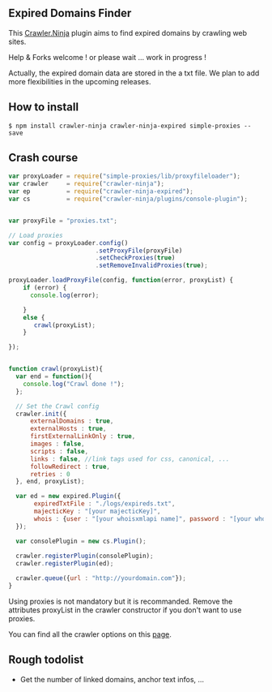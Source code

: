 Expired Domains Finder
---------------------

This [Crawler.Ninja](https://github.com/christophebe/crawler.ninja)  plugin aims to find expired domains by crawling web sites.

Help & Forks welcome ! or please wait ... work in progress !

Actually, the expired domain data are stored in the a txt file. We plan to add more flexibilities in the upcoming releases.

How to install
--------------

    $ npm install crawler-ninja crawler-ninja-expired simple-proxies --save


Crash course
------------


```javascript
var proxyLoader = require("simple-proxies/lib/proxyfileloader");
var crawler     = require("crawler-ninja");
var ep          = require("crawler-ninja-expired");
var cs          = require("crawler-ninja/plugins/console-plugin");


var proxyFile = "proxies.txt";

// Load proxies
var config = proxyLoader.config()
                        .setProxyFile(proxyFile)
                        .setCheckProxies(true)
                        .setRemoveInvalidProxies(true);

proxyLoader.loadProxyFile(config, function(error, proxyList) {
    if (error) {
      console.log(error);

    }
    else {
       crawl(proxyList);
    }

});


function crawl(proxyList){
  var end = function(){
    console.log("Crawl done !");
  };

  // Set the Crawl config
  crawler.init({
      externalDomains : true,
      externalHosts : true,
      firstExternalLinkOnly : true,
      images : false,
      scripts : false,
      links : false, //link tags used for css, canonical, ...
      followRedirect : true,
      retries : 0
  }, end, proxyList);

  var ed = new expired.Plugin({
       expiredTxtFile : "./logs/expireds.txt",
       majecticKey : "[your majecticKey]",
       whois : {user : "[your whoisxmlapi name]", password : "[your whoisxmlapi password]"}
  });

  var consolePlugin = new cs.Plugin();
  
  crawler.registerPlugin(consolePlugin);
  crawler.registerPlugin(ed);

  crawler.queue({url : "http://yourdomain.com"});
}


```

Using proxies is not mandatory but it is recommanded. Remove the attributes proxyList in the crawler constructor if you don't want to use proxies.

You can find all the crawler options on this [page](https://github.com/christophebe/crawler.ninja).


Rough todolist
--------------

 * Get the number of linked domains, anchor text infos, ...
